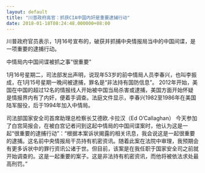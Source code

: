 ```yaml
---
layout: default
title: "川普政府高官：抓获CIA中国内奸是重要逮捕行动"
date: 2018-01-18T08:24:48.000000+08:00
---
```


川普政府官员表示，1月16号宣布的，破获并抓捕中央情报局当中的中国间谍，是一项重要的逮捕行动。

中情局内中国间谍被抓之事“很重要”

1月16号星期二，司法部发出声明，说现年53岁的前中情局人员李春兴，也叫李振成，在1月15号星期一晚间被逮捕，罪名是“非法持有国防信息”。 2012年开始，美国在中国的超过12名的情报线人开始被中国当局杀害或逮捕，美国方面开始怀疑是情报界内有了内奸，便着手调查。法庭文件显示，李春兴1982至1986年在美国陆军服役，后于1994年加入中情局。

司法部国家安全司首席助理总检察长艾德欧.卡拉汉（Ed O’Callaghan） 今天参加了白宫简报会，在被白宫记者问到这起中情局的中国间谍案时，他认为这是一起“很重要的逮捕行动”：“根据本案诉状揭露的相关讯息，我会说这是一起很重要的逮捕。这名前中央情报局干员持有机密资讯。随着此案在法院中审理，我预期会有更多诉状中的罪行资讯公诸于世。但目前，该案是在我任职于国家安全司之前就开始调查的。这是一起重要的案子。这是非法持有机密资讯，而他将被依法求处最高刑罚。”

